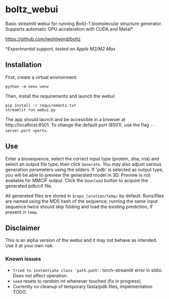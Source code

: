 # boltz_webui
Basic streamlit webui for running Boltz-1 biomolecular structure generator. Supports automatic GPU acceleration with CUDA and Metal*.

https://github.com/jwohlwend/boltz

**Experimental support, tested on Apple M2/M2 Max*

## Installation
First, create a virtual environment:
```
python -m venv venv
```
Then, install the requirements and launch the webui:
```
pip install -r requirements.txt
streamlit run webui.py
```
The app should launch and be accessible in a browser at http://localhost:8501.
To change the default port (8501), use the flag `--server.port <port>`.

## Use
Enter a biosequence, select the correct input type (protein, dna, rna) and select an output file type, then click `Generate`. You may also adjust various generation parameters using the sliders.
If 'pdb' is selected as output type, you will be able to preview the generated model in 3D.
Preview is not available for MMCIF output.
Click the `Download` button to acquire the generated pdb/cif file.

All generated files are stored in `$repo_location/temp/` by default. Runs/files are named using the MD5 hash of the sequence; running the same input sequence twice should skip folding and load the existing prediction, if present in `temp`.

## Disclaimer
This is an alpha version of the webui and it may not behave as intended. Use it at your own risk.

### Known issues
- `Tried to instantiate class 'path.path'`: torch-streamlit error in stdio. Does not affect operation.
- `seed` resets to random int whenever touched (fix in progress).
- Currently no cleanup of temporary fasta/pdb files, implementation TODO.
